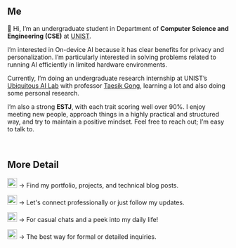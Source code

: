 ## Me

👋 Hi, I’m an undergraduate student in Department of **Computer Science and Engineering (CSE)** at [UNIST](https://www.unist.ac.kr/).  

I’m interested in On-device AI because it has clear benefits for privacy and personalization.
I’m particularly interested in solving problems related to running AI efficiently in limited hardware environments.  

Currently, I’m doing an undergraduate research internship at UNIST’s <a href="https://sites.google.com/view/uailab/home/">Ubiquitous AI Lab</a> with professor <a href="https://taesikgong.com/">Taesik Gong</a>, learning a lot and also doing some personal research.  

I’m also a strong **ESTJ**, with each trait scoring well over 90%. I enjoy meeting new people, approach things in a highly practical and structured way, and try to maintain a positive mindset. Feel free to reach out; I’m easy to talk to.  

<br>

## More Detail
<!-- <a href="https://github.com/hoonably"><img src="https://img.shields.io/badge/-Github-181717?style=flat&logo=GitHub&logoColor=white&" style="height: 25px; display: inline-block;"></a> -->
<a href="https://hoonably.github.io/"><img src="https://img.shields.io/badge/Website-143055?style=flat&logo=apachespark&logoColor=white&" style="height: 22px; display: inline-block;"></a>
→ Find my portfolio, projects, and technical blog posts.

<a href="https://www.linkedin.com/in/hoonably"><img src="https://img.shields.io/badge/LinkedIn-0A66C2?style=flat&logo=lerna&logoColor=white&" style="height: 22px; display: inline-block;"></a>
→ Let's connect professionally or just follow my updates.

<a href="https://www.instagram.com/hoonably"><img src="https://img.shields.io/badge/Instagram-E4405F?style=flat&logo=instagram&logoColor=white&" style="height: 22px; display: inline-block;"></a>
→ For casual chats and a peek into my daily life!

<a href="mailto:hoonably@unist.ac.kr"><img src="https://img.shields.io/badge/Email-D14836?style=flat&logo=gmail&logoColor=white" style="height: 22px; display: inline-block;"></a>
→ The best way for formal or detailed inquiries.

<!--

<br>

## EXPERIENCE

<img src="/images/UAI_logo2.png" width="150" alt="UAI Logo"/>

**[UAI Lab](https://sites.google.com/view/uailab/home?authuser=0)** – <i>Ulsan, Republic of Korea</i>  
Undergraduate Research Intern, Republic of Korea  
Supervisor: Prof. Taesik Gong  
2025.01 – Present  
- Research on On-Device AI, Human-Centered AI, Adaptive & Personalized AI
- Presented and discussed recent papers on cutting-edge AI research
- Authored and submitted a paper to a top-tier CS conference


<br>

<img src="/images/Topmath.png" width="150" alt="Topmath Logo"/>

**Topmath** – <i>Incheon, Republic of Korea</i>  
Math Instructor  
2021.07 – 2024.07
- Served as a full-time instructor for multiple classes of students aged 14-19
- Taught 30+ students over 3 years with personalized, level-based instruction
- Planned lessons and monitored progress to support measurable academic growth

<br><br>

## EDUCATION

<img src="/images/UNIST_logo.png" width="150" alt="UNIST Logo"/>

**[UNIST](https://www.unist.ac.kr/)** – <i>Ulsan, Republic of Korea</i>  
B.S. in Computer Science and Engineering (CSE)  
2020.03 – Present  
- Academic Excellence Award - GPA 4.0+/4.3 (Fall 2024, Spring 2025)
- Clubs: EarthCops (Soccer), Unplugged (Band)

<br><br>

## PUBLICATIONS
“Topic : Efficient AI Agent”  
Mingyu Kim, Jeonghoon Park, Hojun Lee, Taesik Gong  
Under review at a top-tier conference  

<br><br>

## PROJECTS

**Pintos Project** <i style="float: right; color: #828282;">2025.03 – 2025.06</i>  
Implemented core OS components based on Stanford’s Pintos project: thread scheduling, system
calls, user programs, virtual memory, and extensible file system with indexed allocation  
Completed as a two-person team project for an operating systems course  
<a href="https://web.stanford.edu/class/cs140/projects/pintos/pintos.html">Manual</a> / <a href="https://github.com/hoonably/pintos">Github Repo</a>

<br>

**Traveling Salesman Problem (TSP) Solver** <i style="float: right; color: #828282;">2025.05 – 2025.06</i>  
Designed and implemented classical TSP algorithms (Held-Karp, MST, Greedy) and a novel
MCMF-based heuristic  
Evaluated solution quality and runtime on diverse datasets  
<a href="https://hoonably.github.io/traveling-salesman">PDF</a> / <a href="https://github.com/hoonably/traveling-salesman">Github Repo</a>

<br>

**Sorting Algorithm Analysis** <i style="float: right; color: #828282;">2025.04 – 2025.04</i>  
Implemented and benchmarked 12 sorting algorithms under various input conditions  
Analyzed performance, stability, and memory usage  
<a href="https://hoonably.github.io/sorting-project/">PDF</a> / <a href="https://github.com/hoonably/Sorting-Project">Github Repo</a>

<br>

**TinyLLM - UAI Lab**  <i style="float: right; color: #828282;">2025.01 – 2025.02</i>  
Explored LLM architectures optimized for resource-constrained environments  
Analyzed accuracy and inference time on evaluation sets  
<a href="https://foil-plant-837.notion.site/tinyllm">Notion</a> / <a href="https://github.com/hoonably/TinyLLM">Github Repo</a>  

<br><br>

## TEACHING
**Teaching Assistant (TA)**  
- Project-Based Learning (PBL), Gyeongnam AI Novatus Academia (6th), 2025.06 - 2025.09
- AI Theory Education, Ulsan AI Novatus Academia (8th), 2025.07
- Theory Education, LG Electronics Living DX Course, 2025.07
- AI Theory Education, Gyeongnam AI Novatus Academia (6th), 2025.05
- Project-Based Learning (PBL), LG Electronics Living DX Course, 2025.02 - 2025.03
- AI Theory Education, LG Electronics Living DX Course, 2025.01

<br><br>

## PROBLEM SOLVING
**Baekjoon Online Judge**  
Best Ranking: #576 (Top 0.38%)  
Longest Streak: 366 Days (2023.12 - 2024.12)  
Total Solved: 1000+ Problems  
Primary Language: C++  
<a href="https://solved.ac/hoonably" target="_blank">solved.ac profile</a> /
<a href="https://github.com/hoonably/PS" target="_blank">PS codes repo</a> /
<a href="https://github.com/hoonably/algorithm" target="_blank">Algorithm repo</a>

<a href="https://solved.ac/hoonably" style="margin-right: 10px;" target="_blank">
  <img src="http://mazassumnida.wtf/api/v2/generate_badge?boj=hoonably" alt="Solved.ac 프로필" style="display: inline-block;">
</a>
<a href="https://solved.ac/hoonably" target="_blank">
  <img src="http://mazandi.herokuapp.com/api?handle=hoonably&theme=dark" alt="mazandi profile" style="display: inline-block;">
</a> 

<br>

**Contest**  
<a href="https://icpckorea.org/2024-seoul/preliminary">ICPC 2024 Seoul Preliminary Contest</a> - 201st  
<a href="https://github.com/user-attachments/assets/97edb7e4-69f2-4c7d-bcd8-40ac526ae9a1">UDPC 2025 Senior Division</a> - 11th  

<br><br> -->
